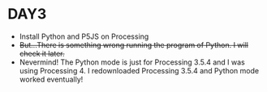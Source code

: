 # DAY3
 - Install Python and P5JS on Processing
 - ~~But...There is something wrong running the program of Python. I will check it later.~~
 - Nevermind! The Python mode is just for Processing 3.5.4 and I was using Processing 4. I redownloaded Processing 3.5.4 and Python mode worked eventually!
